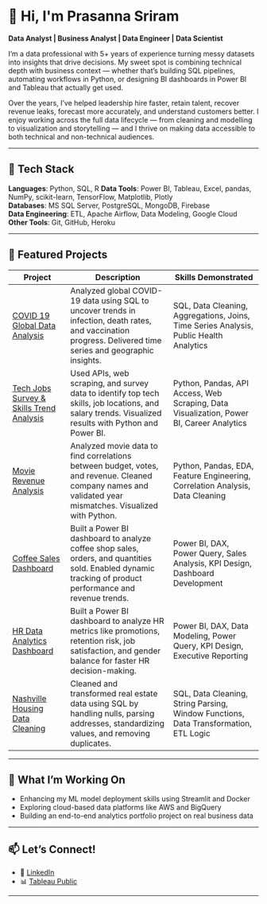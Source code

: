 # 👋 Hi, I'm Prasanna Sriram

**Data Analyst | Business Analyst | Data Engineer | Data Scientist**

I’m a data professional with 5+ years of experience turning messy datasets into insights that drive decisions. My sweet spot is combining technical depth with business context — whether that’s building SQL pipelines, automating workflows in Python, or designing BI dashboards in Power BI and Tableau that actually get used.

Over the years, I’ve helped leadership hire faster, retain talent, recover revenue leaks, forecast more accurately, and understand customers better. I enjoy working across the full data lifecycle — from cleaning and modelling to visualization and storytelling — and I thrive on making data accessible to both technical and non-technical audiences.

---

## 🔧 Tech Stack

**Languages**: Python, SQL, R
**Data Tools**: Power BI, Tableau, Excel, pandas, NumPy, scikit-learn, TensorFlow, Matplotlib, Plotly  
**Databases**: MS SQL Server, PostgreSQL, MongoDB, Firebase  
**Data Engineering**: ETL, Apache Airflow, Data Modeling, Google Cloud  
**Other Tools**: Git, GitHub, Heroku  

---

## 📁 Featured Projects

| Project | Description | Skills Demonstrated |
|--------|-------------|---------------------|
| [COVID 19 Global Data Analysis](https://github.com/prasanna-sriram/covid19-global-data-analysis) | Analyzed global COVID-19 data using SQL to uncover trends in infection, death rates, and vaccination progress. Delivered time series and geographic insights. | SQL, Data Cleaning, Aggregations, Joins, Time Series Analysis, Public Health Analytics |
| [Tech Jobs Survey & Skills Trend Analysis](https://github.com/prasanna-sriram/tech-jobs-survey-analysis) | Used APIs, web scraping, and survey data to identify top tech skills, job locations, and salary trends. Visualized results with Python and Power BI. | Python, Pandas, API Access, Web Scraping, Data Visualization, Power BI, Career Analytics |
| [Movie Revenue Analysis](https://github.com/prasanna-sriram/movie-revenue-analysis) | Analyzed movie data to find correlations between budget, votes, and revenue. Cleaned company names and validated year mismatches. Visualized with Python. | Python, Pandas, EDA, Feature Engineering, Correlation Analysis, Data Cleaning |
| [Coffee Sales Dashboard](https://github.com/prasanna-sriram/coffee-sales-analysis) | Built a Power BI dashboard to analyze coffee shop sales, orders, and quantities sold. Enabled dynamic tracking of product performance and revenue trends. | Power BI, DAX, Power Query, Sales Analysis, KPI Design, Dashboard Development |
| [HR Data Analytics Dashboard](https://github.com/prasanna-sriram/hr-data-analysis) | Built a Power BI dashboard to analyze HR metrics like promotions, retention risk, job satisfaction, and gender balance for faster HR decision-making. | Power BI, DAX, Data Modeling, Power Query, KPI Design, Executive Reporting |
| [Nashville Housing Data Cleaning](https://github.com/prasanna-sriram/nashville-housing-data) | Cleaned and transformed real estate data using SQL by handling nulls, parsing addresses, standardizing values, and removing duplicates. | SQL, Data Cleaning, String Parsing, Window Functions, Data Transformation, ETL Logic |

---

## 🧠 What I’m Working On

- Enhancing my ML model deployment skills using Streamlit and Docker  
- Exploring cloud-based data platforms like AWS and BigQuery  
- Building an end-to-end analytics portfolio project on real business data  

---

## 📫 Let’s Connect!

- 💼 [LinkedIn](https://www.linkedin.com/in/prasanna-sriram/)  
- 📊 [Tableau Public](https://public.tableau.com/app/profile/prasanna.sriram.ps)

---
